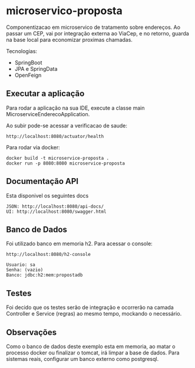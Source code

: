 # microservico-proposta

Componentizacao em microservico de tratamento sobre endereços. Ao passar um CEP, vai por integração externa ao ViaCep,
e no retorno, guarda na base local para economizar proximas chamadas.

Tecnologias:

* SpringBoot
* JPA e SpringData
* OpenFeign

## Executar a aplicação

Para rodar a aplicação na sua IDE, execute a classe main MicroserviceEnderecoApplication.

Ao subir pode-se acessar a verificacao de saude:

```
http://localhost:8080/actuator/health
```

Para rodar via docker:

```
docker build -t microservice-proposta .
docker run -p 8080:8080 microservice-proposta
```

## Documentação API

Esta disponivel os seguintes docs

```
JSON: http://localhost:8080/api-docs/
UI: http://localhost:8080/swagger.html
```

## Banco de Dados

Foi utilizado banco em memoria h2. Para acessar o console:

```
http://localhost:8080/h2-console
```

```
Usuario: sa
Senha: (vazio)
Banco: jdbc:h2:mem:propostadb
```

## Testes

Foi decido que os testes serão de integração e ocorrerão na camada Controller e Service (regras) ao mesmo tempo, mockando o necessário.

## Observações

Como o banco de dados deste exemplo esta em memoria, ao matar o processo docker ou finalizar o tomcat,
irá limpar a base de dados. Para sistemas reais, configurar um banco externo como postgresql.
